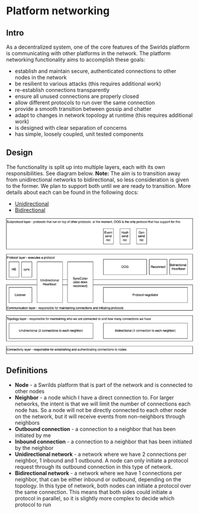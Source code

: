 # Platform networking

## Intro
As a decentralized system, one of the core features of the Swirlds platform is communicating with other platforms in the
network. The platform networking functionality aims to accomplish these goals:
- establish and maintain secure, authenticated connections to other nodes in the network
- be resilient to various attacks (this requires additional work)
- re-establish connections transparently
- ensure all unused connections are properly closed
- allow different protocols to run over the same connection
- provide a smooth transition between gossip and chatter
- adapt to changes in network topology at runtime (this requires additional work)
- is designed with clear separation of concerns
- has simple, loosely coupled, unit tested components

## Design
The functionality is split up into multiple layers, each with its own responsibilities. See diagram below.
**Note:** The aim is to transition away from unidirectional networks to bidirectional, so less consideration is given
to the former. We plan to support both until we are ready to transition. More details about each can be found in the 
following docs:
- [Unidirectional](unidirectional.md)
- [Bidirectional](bidirectional.md)

![](network.png)

## Definitions
- **Node** - a Swrilds platform that is part of the network and is connected to other nodes
- **Neighbor** - a node which I have a direct connection to. For larger networks, the intent is that we will limit the
number of connections each node has. So a node will not be directly connected to each other node on the network, but it
will receive events from non-neighbors through neighbors
- **Outbound connection** - a connection to a neighbor that has been initiated by me
- **Inbound connection** - a connection to a neighbor that has been initiated by the neighbor
- **Unidirectional network** - a network where we have 2 connections per neighbor, 1 inbound and 1 outbound. A node can
only initiate a protocol request through its outbound connection in this type of network.
- **Bidirectional network** - a network where we have 1 connections per neighbor, that can be either inbound or 
outbound, depending on the topology. In this type of network, both nodes can initiate a protocol over the same 
connection. This means that both sides could initiate a protocol in parallel, so it is slightly more complex to decide
which protocol to run